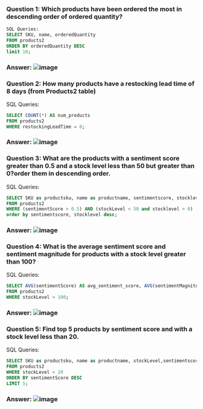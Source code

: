 ### Question 1: Which products have been ordered the most in descending order of ordered quantity?

```sql
SQL Queries: 
SELECT SKU, name, orderedQuantity
FROM products2
ORDER BY orderedQuantity DESC
limit 10;
```

### Answer: ![image](https://github.com/rekhadivay/SQL_Project-1/assets/116858892/bbb89f9a-61c6-4cf3-88c9-b3ba508ced33)




### Question 2: How many products have a restocking lead time of 8 days (from Products2 table)
SQL Queries:
```sql
SELECT COUNT(*) AS num_products
FROM products2
WHERE restockingLeadTime = 8;
```

### Answer: ![image](https://github.com/rekhadivay/SQL_Project-1/assets/116858892/cd0b2ced-4c3f-4397-bb27-d2f90bb2a511)




### Question 3: What are the products with a sentiment score greater than 0.5 and a stock level less than 50 but greater than 0?order them in descending order.

SQL Queries:
```sql
SELECT SKU as productsku, name as productname, sentimentscore, stocklevel
FROM products2
WHERE (sentimentScore > 0.5) AND (stockLevel < 50 and stocklevel > 0)
order by sentimentscore, stocklevel desc;
```

### Answer:  ![image](https://github.com/rekhadivay/SQL_Project-1/assets/116858892/ba2c1cf0-a22e-422d-880a-e13637a68b4c)





### Question 4: What is the average sentiment score and  sentiment magnitude for products with a stock level greater than 100?

SQL Queries:
```sql
SELECT AVG(sentimentScore) AS avg_sentiment_score, AVG(sentimentMagnitude) AS avg_sentiment_magnitude
FROM products2
WHERE stockLevel > 100;
```

### Answer: ![image](https://github.com/rekhadivay/SQL_Project-1/assets/116858892/23d40c6a-4811-460a-8163-8fc22a162fee)




### Question 5: Find top 5 products by sentiment score and with a stock level less than 20.

SQL Queries:
```sql
SELECT SKU as productsku, name as productname, stockLevel,sentimentscore
FROM products2
WHERE stockLevel < 20
ORDER BY sentimentScore DESC
LIMIT 5;
```

### Answer:  ![image](https://github.com/rekhadivay/SQL_Project-1/assets/116858892/68ddff33-9578-4633-857a-bda4ccb1386f)

